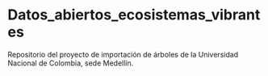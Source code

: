 # Datos_abiertos_ecosistemas_vibrantes
Repositorio del proyecto de importación de árboles de la Universidad Nacional de Colombia, sede Medellín.
